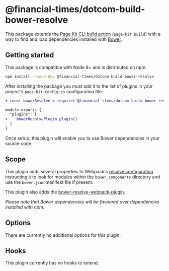 # @financial-times/dotcom-build-bower-resolve

This package extends the [Page Kit CLI build action][cli] (`page-kit build`) with a way to find and load dependencies installed with [Bower].

[cli]: https://github.com/Financial-Times/dotcom-page-kit/tree/master/packages/dotcom-page-kit-cli#build
[Bower]: https://bower.io/


## Getting started

This package is compatible with Node 8+ and is distributed on npm.

```sh
npm install --save-dev @financial-times/dotcom-build-bower-resolve
```

After installing the package you must add it to the list of plugins in your project's `page-kit.config.js` configuration file:

```diff
+ const bowerResolve = require('@financial-times/dotcom-build-bower-resolve')

module.exports {
  "plugins": [
+    bowerResolvePlugin.plugin()
  ]
}
```

Once setup, this plugin will enable you to use Bower dependencies in your source code.


## Scope

This plugin adds several properties to Webpack's [resolve configuration] instructing it to look for modules within the `bower_components` directory and use the `bower.json` manifest file if present.

This plugin also adds the [bower-resolve-webpack-plugin].

_Please note that Bower dependencies will be favoured over dependencies installed with npm._

[resolve configuration]: https://webpack.js.org/configuration/resolve/
[bower-resolve-webpack-plugin]: https://www.npmjs.com/package/bower-resolve-webpack-plugin


## Options

There are currently no additional options for this plugin.


## Hooks

This plugin currently has no hooks to extend.
